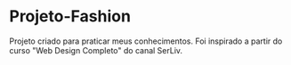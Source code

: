 # Projeto-Fashion
 Projeto criado para praticar meus conhecimentos. Foi inspirado a partir do curso "Web Design Completo" do canal SerLiv.
